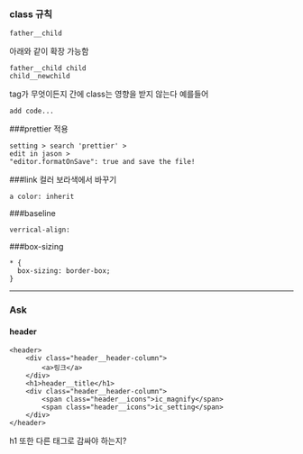 ### class 규칙

```
father__child
```

아래와 같이 확장 가능함

```
father__child child
child__newchild
```

tag가 무엇이든지 간에 class는 영향을 받지 않는다
예를들어

```
add code...
```

###prettier 적용

```
setting > search 'prettier' >
edit in jason >
"editor.formatOnSave": true and save the file!
```

###link 컬러 보라색에서 바꾸기

```
a color: inherit
```

###baseline

```
verrical-align:
```

###box-sizing

```
* {
  box-sizing: border-box;
}
```

---

### Ask

#### header

```
<header>
    <div class="header__header-column">
        <a>링크</a>
    </div>
    <h1>header__title</h1>
    <div class="header__header-column">
        <span class="header__icons">ic_magnify</span>
        <span class="header__icons">ic_setting</span>
    </div>
</header>
```

h1 또한 다른 태그로 감싸야 하는지?

